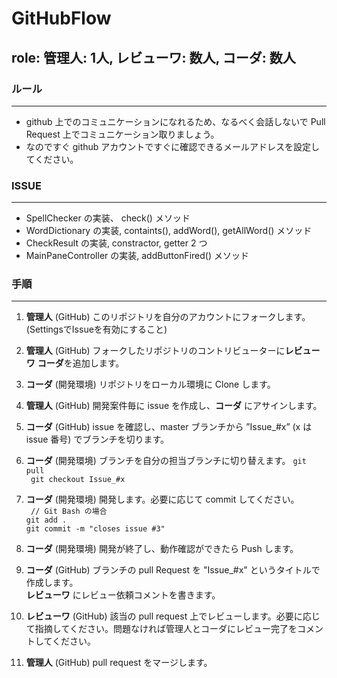 # GitHubFlow  
  
## role: **管理人:** 1人, **レビューワ:** 数人, **コーダ:** 数人  

### ルール 
---- 
* github 上でのコミュニケーションになれるため、なるべく会話しないで Pull Request 上でコミュニケーション取りましょう。  
* なのですぐ github アカウントですぐに確認できるメールアドレスを設定してください。  
  
  
### ISSUE  
----   
* SpellChecker の実装、 check() メソッド    
* WordDictionary の実装, containts(), addWord(), getAllWord() メソッド
* CheckResult の実装, constractor, getter 2 つ  
* MainPaneController の実装, addButtonFired()  メソッド

### 手順
---- 
1. **管理人** (GitHub) このリポジトリを自分のアカウントにフォークします。(SettingsでIssueを有効にすること)  
2. **管理人** (GitHub) フォークしたリポジトリのコントリビューターに**レビューワ** **コーダ**を追加します。  
3. **コーダ** (開発環境) リポジトリをローカル環境に Clone します。
3. **管理人** (GitHub) 開発案件毎に issue を作成し、**コーダ** にアサインします。  
4. **コーダ** (GitHub) issue を確認し、master ブランチから ”Issue_#x” (x は issue 番号) でブランチを切ります。
5. **コーダ** (開発環境) ブランチを自分の担当ブランチに切り替えます。 
  ``` git pull ```  
  ``` git checkout Issue_#x```  

6. **コーダ** (開発環境) 開発します。必要に応じて commit してください。  
  ``` // Git Bash の場合```  
  ``` git add . ```  
  ``` git commit -m "closes issue #3" ```  

7. **コーダ** (開発環境) 開発が終了し、動作確認ができたら Push します。  
8. **コーダ** (GitHub) ブランチの pull Request を "Issue_#x" というタイトルで作成します。  
**レビューワ** にレビュー依頼コメントを書きます。  
9. **レビューワ** (GitHub) 該当の pull request 上でレビューします。必要に応じて指摘してください。問題なければ管理人とコーダにレビュー完了をコメントしてください。  
10. **管理人** (GitHub) pull request をマージします。  

